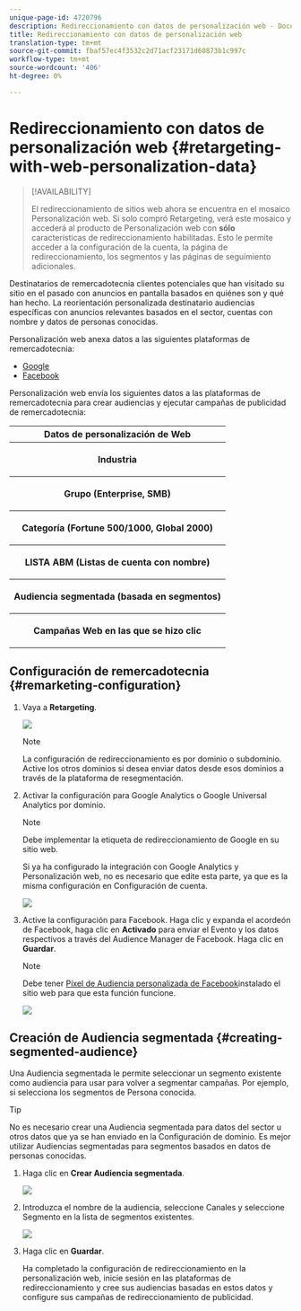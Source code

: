 ```yaml
---
unique-page-id: 4720796
description: Redireccionamiento con datos de personalización web - Documentos de marketing - Documentación del producto
title: Redireccionamiento con datos de personalización web
translation-type: tm+mt
source-git-commit: fbaf57ec4f3532c2d71acf23171d60873b1c997c
workflow-type: tm+mt
source-wordcount: '406'
ht-degree: 0%

---
```



# Redireccionamiento con datos de personalización web {#retargeting-with-web-personalization-data}

>[!AVAILABILITY]
>
>El redireccionamiento de sitios web ahora se encuentra en el mosaico Personalización web. Si solo compró Retargeting, verá este mosaico y accederá al producto de Personalización web con **sólo** características de redireccionamiento habilitadas. Esto le permite acceder a la configuración de la cuenta, la página de redireccionamiento, los segmentos y las páginas de seguimiento adicionales.

Destinatarios de remercadotecnia clientes potenciales que han visitado su sitio en el pasado con anuncios en pantalla basados en quiénes son y qué han hecho. La reorientación personalizada destinatario audiencias específicas con anuncios relevantes basados en el sector, cuentas con nombre y datos de personas conocidas.

Personalización web anexa datos a las siguientes plataformas de remercadotecnia:

* [Google](/help/marketo/product-docs/web-personalization/website-retargeting/personalized-remarketing-in-google.md)
* [Facebook](/help/marketo/product-docs/web-personalization/website-retargeting/personalized-remarketing-in-facebook.md)

Personalización web envía los siguientes datos a las plataformas de remercadotecnia para crear audiencias y ejecutar campañas de publicidad de remercadotecnia:

<table> 
 <tbody> 
  <tr> 
   <th colspan="1">Datos de personalización de Web</th> 
  </tr> 
  <tr> 
   <th><p>Industria</p></th> 
  </tr> 
  <tr> 
   <th><p>Grupo (Enterprise, SMB)</p></th> 
  </tr> 
  <tr> 
   <th><p>Categoría (Fortune 500/1000, Global 2000)</p></th> 
  </tr> 
  <tr> 
   <th><p>LISTA ABM (Listas de cuenta con nombre)</p></th> 
  </tr> 
  <tr> 
   <th><p>Audiencia segmentada (basada en segmentos)</p></th> 
  </tr> 
  <tr> 
   <th><p>Campañas Web en las que se hizo clic</p></th> 
  </tr> 
 </tbody> 
</table>

## Configuración de remercadotecnia {#remarketing-configuration}

1. Vaya a **Retargeting**.

   ![](assets/one.png)

   >[!NOTE]
   >
   >La configuración de redireccionamiento es por dominio o subdominio. Active los otros dominios si desea enviar datos desde esos dominios a través de la plataforma de resegmentación.

1. Activar la configuración para Google Analytics o Google Universal Analytics por dominio.

   >[!NOTE]
   >
   >Debe implementar la etiqueta de redireccionamiento de Google en su sitio web.
   >
   >Si ya ha configurado la integración con Google Analytics y Personalización web, no es necesario que edite esta parte, ya que es la misma configuración en Configuración de cuenta.

   ![](assets/two.png)

1. Active la configuración para Facebook. Haga clic y expanda el acordeón de Facebook, haga clic en **Activado** para enviar el Evento y los datos respectivos a través del Audience Manager de Facebook. Haga clic en **Guardar**.

   >[!NOTE]
   >
   >Debe tener [Píxel de Audiencia personalizada de Facebook](https://developers.facebook.com/docs/ads-for-websites/website-custom-audiences/getting-started#install-the-pixel)instalado el sitio web para que esta función funcione.

   ![](assets/three.png)

## Creación de Audiencia segmentada {#creating-segmented-audience}

Una Audiencia segmentada le permite seleccionar un segmento existente como audiencia para usar para volver a segmentar campañas. Por ejemplo, si selecciona los segmentos de Persona conocida.

>[!TIP]
>
>No es necesario crear una Audiencia segmentada para datos del sector u otros datos que ya se han enviado en la Configuración de dominio. Es mejor utilizar Audiencias segmentadas para segmentos basados en datos de personas conocidas.

1. Haga clic en **Crear Audiencia segmentada**.

   ![](assets/image2015-1-15-16-3a36-3a38.png)

1. Introduzca el nombre de la audiencia, seleccione Canales y seleccione Segmento en la lista de segmentos existentes.

   ![](assets/image2015-1-15-16-3a40-3a17.png)

1. Haga clic en **Guardar**.

   Ha completado la configuración de redireccionamiento en la personalización web, inicie sesión en las plataformas de redireccionamiento y cree sus audiencias basadas en estos datos y configure sus campañas de redireccionamiento de publicidad.
